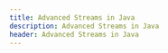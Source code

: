 ```yaml
---
title: Advanced Streams in Java
description: Advanced Streams in Java
header: Advanced Streams in Java
---
```


